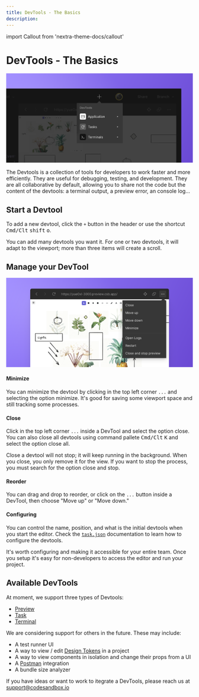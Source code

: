 ```yaml
---
title: DevTools - The Basics
description: 
---
```


import Callout from 'nextra-theme-docs/callout'

# DevTools - The Basics
 
![CodeSandbox Projects Preview](../../images/devtools-open.png)

The Devtools is a collection of tools for developers to work faster and more efficiently. They are useful for debugging, testing, and development. They are all collaborative by default, allowing you to share not the code but the content of the devtools: a terminal output, a preview error, an console log...

## Start a Devtool

To add a new devtool, click the `+` button in the header or use the shortcut <kbd>Cmd/Clt</kbd> <kbd>shift</kbd> <kbd>o</kbd>.

You can add many devtools you want it. For one or two devtools, it will adapt to the viewport; more than three items will create a scroll. 

## Manage your DevTool 

![CodeSandbox Projects Preview](../../images/devtools-options.png)

#### Minimize

You can minimize the devtool by clicking in the top left corner `...` and selecting the option minimize. It's good for saving some viewport space and still tracking some processes. 

#### Close 

Click in the top left corner `...` inside a DevTool and select the option close. You can also close all devtools using command pallete <kbd>Cmd/Clt</kbd> <kbd>K</kbd> and select the option close all.

<Callout emoji="★">
Close a devtool will not stop; it will keep running in the background. When you close, you only remove it for the view. If you want to stop the process, you must search for the option close and stop. 
</Callout>

#### Reorder

You can drag and drop to reorder, or click on the `...` button inside a DevTool, then choose "Move up" or "Move down."

#### Configuring

You can control the name, position, and what is the initial devtools when you start the editor. Check the [`task.json`](a) documentation to learn how to configure the devtools.

<Callout emoji="★">
It's worth configuring and making it accessible for your entire team. Once you setup it's easy for non-developers to access the editor and run your project.
</Callout>

## Available DevTools

At moment, we support three types of Devtools:

- [Preview](./preview)
- [Task](./task)
- [Terminal](./terminal)

We are considering support for others in the future. These may include:

- A test runner UI
- A way to view / edit [Design Tokens](https://css-tricks.com/what-are-design-tokens/) in a project
- A way to view components in isolation and change their props from a UI
- A [Postman](https://www.postman.com/) integration
- A bundle size analyzer

If you have ideas or want to work to itegrate a DevTools, please reach us at [support@codesandbox.io](a)
